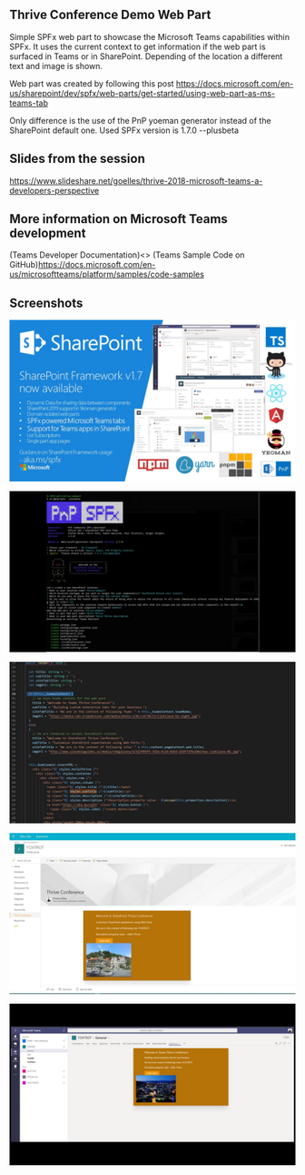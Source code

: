 ## Thrive Conference Demo Web Part

Simple SPFx web part to showcase the Microsoft Teams capabilities within SPFx. It uses the current context to get information if the web part is surfaced in Teams or in SharePoint. Depending of the location a different text and image is shown. 

Web part was created by following this post <https://docs.microsoft.com/en-us/sharepoint/dev/spfx/web-parts/get-started/using-web-part-as-ms-teams-tab> 

Only difference is the use of the PnP yoeman generator instead of the SharePoint default one. Used SPFx version is 1.7.0 --plusbeta

## Slides from the session
<https://www.slideshare.net/goelles/thrive-2018-microsoft-teams-a-developers-perspective>

## More information on Microsoft Teams development

(Teams Developer Documentation)<>
(Teams Sample Code on GitHub)<https://docs.microsoft.com/en-us/microsoftteams/platform/samples/code-samples>


## Screenshots 

![SPFx 1.7](https://github.com/thomyg/Demos/blob/master/2018/ThriveConference/thrive-webpart/Slide60.JPG "SPFx 1.7")

![PnP Generator](https://github.com/thomyg/Demos/blob/master/2018/ThriveConference/thrive-webpart/Slide61.JPG "PnP Generator")

![WebPart Soruce](https://github.com/thomyg/Demos/blob/master/2018/ThriveConference/thrive-webpart/Slide62.JPG "WebPart Source")

![WebPart in SharePoint](https://github.com/thomyg/Demos/blob/master/2018/ThriveConference/thrive-webpart/Slide63.JPG "WebPart in SharePoint")

![WebPart in Teams](https://github.com/thomyg/Demos/blob/master/2018/ThriveConference/thrive-webpart/Slide64.JPG "WebPart in Teams")

